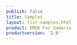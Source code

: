 ```yaml
---
publish: false
title: Samples
layout: list-samples.html
product: EMDK For Xamarin
productversion: '2.0'
---
```

















